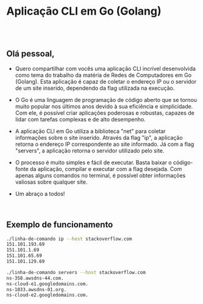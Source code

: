 # **Aplicação CLI em Go (Golang)**

<br>
<br>

## Olá pessoal,

- Quero compartilhar com vocês uma aplicação CLI incrível desenvolvida como tema do trabalho da matéria de Redes de Computadores em Go (Golang). Esta aplicação é capaz de coletar o endereço IP ou o servidor de um site inserido, dependendo da flag utilizada na execução.

- O Go é uma linguagem de programação de código aberto que se tornou muito popular nos últimos anos devido à sua eficiência e simplicidade. Com ele, é possível criar aplicações poderosas e robustas, capazes de lidar com tarefas complexas e de alto desempenho.

- A aplicação CLI em Go utiliza a biblioteca "net" para coletar informações sobre o site inserido. Através da flag "ip", a aplicação retorna o endereço IP correspondente ao site informado. Já com a flag "servers", a aplicação retorna o servidor utilizado pelo site.

- O processo é muito simples e fácil de executar. Basta baixar o código-fonte da aplicação, compilar e executar com a flag desejada. Com apenas alguns comandos no terminal, é possível obter informações valiosas sobre qualquer site.

- Um abraço a todos!

<br>

## Exemplo de funcionamento
```bash
./linha-de-comando ip --host stackoverflow.com
151.101.193.69
151.101.1.69
151.101.65.69
151.101.129.69
```




```bash
./linha-de-comando servers --host stackoverflow.com
ns-358.awsdns-44.com.
ns-cloud-e1.googledomains.com.
ns-1033.awsdns-01.org.
ns-cloud-e2.googledomains.com.
```
